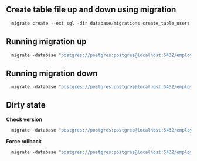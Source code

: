 ## Create table file up and down using migration

```go
  migrate create --ext sql -dir database/migrations create_table_users
```

## Running migration up

```go
  migrate -database "postgres://postgres:postgres@localhost:5432/employees?sslmode=disable" -path db/migrations up
```

## Running migration down

```go
  migrate -database "postgres://postgres:postgres@localhost:5432/employees?sslmode=disable" -path db/migrations down
```

## Dirty state

**Check version**

```go
  migrate -database "postgres://postgres:postgres@localhost:5432/employees?sslmode=disable" -path db/migrations version
```

**Force rollback**

```go
  migrate -database "postgres://postgres:postgres@localhost:5432/employees?sslmode=disable" -path db/migrations force 20240703040827
```
